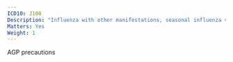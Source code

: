 ```yaml
---
ICD10: J108
Description: "Influenza with other manifestations, seasonal influenza virus identified"
Matters: Yes
Weight: 1
---
```

AGP precautions
